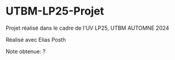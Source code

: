 # UTBM-LP25-Projet
 Projet réalisé dans le cadre de l'UV LP25, UTBM AUTOMNE 2024

Réalisé avec Elias Posth

Note obtenue: ?